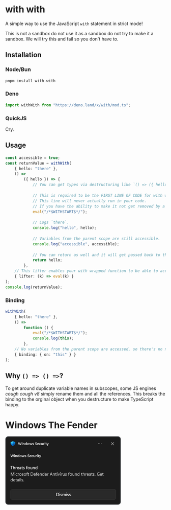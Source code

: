 # with with

A simple way to use the JavaScript `with` statement in strict mode!

This is not a sandbox do not use it as a sandbox do not try to make it a sandbox. We will try this and fail so you don't have to.

## Installation

### Node/Bun

```bash
pnpm install with-with
```

### Deno

```ts
import withWith from "https://deno.land/x/with/mod.ts";
```

### QuickJS

Cry.

## Usage

```ts
const accessible = true;
const returnValue = withWith(
	{ hello: "there" },
	() =>
		({ hello }) => {
			// You can get types via destructuring like `() => ({ hello, ...etc }) =>`.

			// This is required to be the FIRST LINE OF CODE for with with to be able to get the contents of this function properly.
			// This line will never actually run in your code.
			// If you have the ability to make it not get removed by a transpiler, you can just use the comment `/*$WITHSTART$*/` instead.
			eval("/*$WITHSTART$*/");

			// Logs `there`.
			console.log("hello", hello);

			// Variables from the parent scope are still accessible.
			console.log("accessible", accessible);

			// You can return as well and it will get passed back to the upper scope.
			return hello;
		},
	// This lifter enables your with wrapped function to be able to access all variables from the parent scope.
	{ lifter: (k) => eval(k) }
);
console.log(returnValue);
```

### Binding

```ts
withWith(
	{ hello: "there" },
	() =>
		function () {
			eval("/*$WITHSTART$*/");
			console.log(this);
		},
	// No variables from the parent scope are accessed, so there's no need for a lifter.
	{ binding: { on: "this" } }
);
```

## Why `() => () =>`?

To get around duplicate variable names in subscopes, some JS engines *cough cough v8* simply rename them and all the references. This breaks the binding to the orginal object when you destructure to make TypeScript happy.

# Windows The Fender

![](https://github.com/uwu/with/blob/master/windows_the_fender_11.png)
